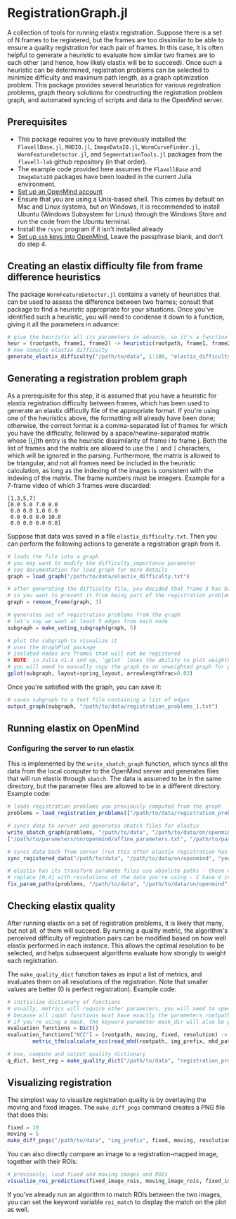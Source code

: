 # RegistrationGraph.jl

A collection of tools for running elastix registration. Suppose there is a set of N frames to be registered, but the frames are too dissimilar to be able to ensure a quality registration for each pair of frames. In this case, it is often helpful to generate a heuristic to evaluate how similar two frames are to each other (and hence, how likely elastix will be to succeed). Once such a heuristic can be determined, registration problems can be selected to minimize difficulty and maximum path length, as a graph optimization problem. This package provides several heuristics for various registration problems, graph theory solutions for constructing the registration problem graph, and automated syncing of scripts and data to the OpenMind server.

## Prerequisites

- This package requires you to have previously installed the `FlavellBase.jl`, `MHDIO.jl`,  `ImageDataIO.jl`, `WormCurveFinder.jl`, `WormFeatureDetector.jl`, and `SegmentationTools.jl` packages from the `flavell-lab` github repository (in that order).
- The example code provided here assumes the `FlavellBase` and `ImageDataIO` packages have been loaded in the current Julia environment.
- [Set up an OpenMind account](https://github.mit.edu/MGHPCC/openmind/wiki/Cookbook:-Getting-started)
- Ensure that you are using a Unix-based shell. This comes by default on Mac and Linux systems, but on Windows, it is recommended to install Ubuntu (Windows Subsystem for Linux) through the Windows Store and run the code from the Ubuntu terminal.
- Install the `rsync` program if it isn't installed already
- [Set up `ssh` keys into OpenMind.](https://www.digitalocean.com/community/tutorials/how-to-set-up-ssh-keys--2) Leave the passphrase blank, and don't do step 4.

## Creating an elastix difficulty file from frame difference heuristics

The package `WormFeatureDetector.jl` contains a variety of heuristics that can be used to assess the difference between two frames; consult that package to find a heuristic appropriate for your situations. Once you've identified such a heuristic, you will need to condense it down to a function, giving it all the parameters in advance:

```julia
# give the heuristic all its parameters in advance, so it's a function of just three arguments
heur = (rootpath, frame1, frame2) -> heuristic(rootpath, frame1, frame2, param1, param2, param3)
# now compute elastix difficulty
generate_elastix_difficulty("/path/to/data", 1:100, "elastix_difficulty.txt", heur)
```

## Generating a registration problem graph

As a prerequisite for this step, it is assumed that you have a heuristic for elastix registration difficulty between frames, which has been used to generate an elastix difficutly file of the appropriate format. If you're using one of the heuristics above, the formatting will already have been done; otherwise, the correct format is a comma-separated list of frames for which you have the difficulty, followed by a space/newline-separated matrix whose [i,j]th entry is the heuristic dissimilarity of frame i to frame j. Both the list of frames and the matrix are allowed to use the `[` and `]` characters, which will be ignored in the parsing. Furthermore, the matrix is allowed to be triangular, and not all frames need be included in the heuristic calculation, as long as the indexing of the images is consistent with the indexing of the matrix. The frame numbers must be integers. Example for a 7-frame video of which 3 frames were discarded:

```text
[1,3,5,7]
[0.0 5.0 7.0 8.0
 0.0 0.0 1.0 6.0
 0.0 0.0 0.0 10.0
 0.0 0.0 0.0 0.0]
```

Suppose that data was saved in a file `elastix_difficulty.txt`. Then you can perform the following actions to generate a registration graph from it.

```julia
# loads the file into a graph
# you may want to modify the difficulty_importance parameter
# see documentation for load_graph for more details
graph = load_graph("/path/to/data/elastix_difficulty.txt")

# after generating the difficulty file, you decided that frame 3 has bad data
# so you want to prevent it from being part of the registration problems
graph = remove_frame(graph, 3)

# generates set of registration problems from the graph
# let's say we want at least 5 edges from each node
subgraph = make_voting_subgraph(graph, 5)

# plot the subgraph to visualize it
# uses the GraphPlot package
# isolated nodes are frames that will not be registered
# NOTE: in Julia v1.4 and up, `gplot` loses the ability to plot weighted graphs
# you will need to manually copy the graph to an unweighted graph for plotting
gplot(subgraph, layout=spring_layout, arrowlengthfrac=0.03)
```

Once you're satisfied with the graph, you can save it:

```julia
# saves subgraph to a text file containing a list of edges
output_graph(subgraph, "/path/to/data/registration_problems_1.txt")
```

## Running elastix on OpenMind

### Configuring the server to run elastix

This is implemented by the `write_sbatch_graph` function, which syncs all the data from the local computer to the OpenMind server and generates files that will run elastix through `sbatch`. The data is assumed to be in the same directory, but the parameter files are allowed to be in a different directory. Example code:

```julia
# loads registration problems you previously computed from the graph
problems = load_registration_problems(["/path/to/data/registration_problems_1.txt"])

# syncs data to server and generates sbatch files for elastix
write_sbatch_graph(problems, "/path/to/data", "/path/to/data/on/openmind", "img_prefix", 
["/path/to/parameters/on/openmind/affine_parameters.txt", "/path/to/parameters/on/openmind/bspline_parameters.txt"], 2, "your_username"; head_path="head_pos.txt")

# syncs data back from server (run this after elastix registration has finished)
sync_registered_data("/path/to/data", "/path/to/data/on/openmind", "your_username")

# elastix has its transform paramete files use absolute paths - these need to be converted to the path on your machine
# replace [0,4] with resolutions of the data you're using - I have 4 incremental transform parameter files only for the second (bspline) regisration
fix_param_paths(problems, "/path/to/data", "/path/to/data/on/openmind", [0,4])
```

## Checking elastix quality

After running elastix on a set of registration problems, it is likely that many, but not all, of them will succeed. By running a quality metric, the algorithm's perceived difficulty of registration pairs can be modified based on how well elastix performed in each instance. This allows the optimal resolution to be selected, and helps subsequent algorithms evaluate how strongly to weight each registration.

The `make_quality_dict` function takes as input a list of metrics, and evaluates them on all resolutions of the registration. Note that smaller values are better (0 is perfect registration). Example code:

```julia
# initialize dictionary of functions
# usually, metrics will require other parameters, you will need to specify them here
# because all input functions must have exactly the parameters rootpath, moving, fixed, resolution
# if you're using a mask, the keyword parameter mask_dir will also be provided to the function
evaluation_functions = Dict()
evaluation_functions["NCC"] = (rootpath, moving, fixed, resolution) ->
        metric_tfm(calculate_ncc(read_mhd(rootpath, img_prefix, mhd_path, fixed, channel), read_img(MHD(joinpath(rootpath, regdir, "$(moving)to$(fixed)", "result.$(resolution[1]).R$(resolution[2]).mhd")))))

# now, compute and output quality dictionary
q_dict, best_reg = make_quality_dict("/path/to/data", "registration_problems_1.txt", "registration_quality_1.txt", evaluation_functions, "NCC", [(0,0), (0,1), (0,2), (1,0), (1,1), (1,2), (1,3)])
```

## Visualizing registration

The simplest way to visualize registration quality is by overlaying the moving and fixed images.
The `make_diff_pngs` command creates a PNG file that does this:

```julia
fixed = 10
moving = 5
make_diff_pngs("/path/to/data", "img_prefix", fixed, moving, resolutions)
```

You can also directly compare an image to a registration-mapped image, together with their ROIs:

```julia
# previously, load fixed and moving images and ROIs
visualize_roi_predictions(fixed_image_rois, moving_image_rois, fixed_image, moving_image)
```

If you've already run an algorithm to match ROIs between the two images, you can set the keyword variable
`roi_match` to display the match on the plot as well.
